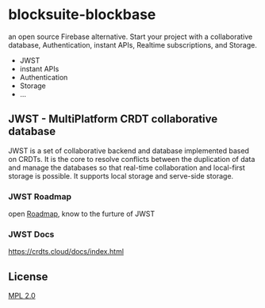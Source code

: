 # blocksuite-blockbase

an open source Firebase alternative. Start your project with a collaborative database, Authentication, instant APIs, Realtime subscriptions, and Storage.

* JWST
* instant APIs
* Authentication
* Storage
* ...

## JWST - MultiPlatform CRDT collaborative database

JWST is a set of collaborative backend and database implemented based on CRDTs.
It is the core to resolve conflicts between the duplication of data and manage the databases so that real-time collaboration and local-first storage is possible.
It supports local storage and serve-side storage.

### JWST Roadmap

open [Roadmap](https://github.com/toeverything/JWST/issues/9), know to the furture of JWST

### JWST Docs

https://crdts.cloud/docs/index.html

## License

[MPL 2.0](./LICENSE)
